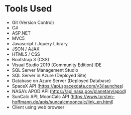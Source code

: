 # Tools Used
- Git (Version Control)
- C#
- ASP.NET
- MVC5
- Javascript / Jquery Library
- JSON / AJAX
- HTML5 / CSS
- Bootstrap 3 (CSS)
- Visual Studio 2019 (Community Edition) IDE
- SQL Server Management Studio
- SQL Server in Azure (Deployed Site)
- Database on Azure Server (Deployed Database)
- SpaceX API (https://api.spacexdata.com/v3/launches)
- NASA’s APOD API (https://api.nasa.gov/planetary/apod)
- SunCalc API, MoonCalc API (https://www.torsten-hoffmann.de/apis/suncalcmooncalc/link_en.html)
- Client using web browser
